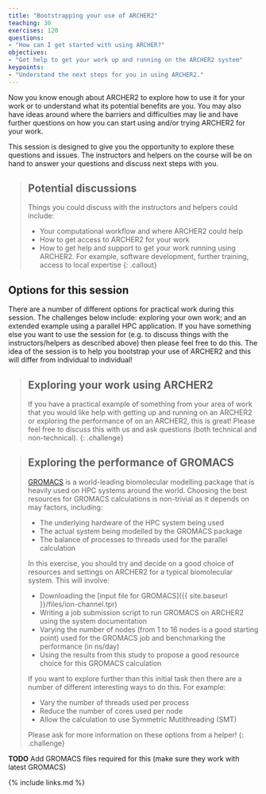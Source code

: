 ```yaml
---
title: "Bootstrapping your use of ARCHER2"
teaching: 30
exercises: 120
questions:
- "How can I get started with using ARCHER?"
objectives:
- "Get help to get your work up and running on the ARCHER2 system"
keypoints:
- "Understand the next steps for you in using ARCHER2."
---
```


Now you know enough about ARCHER2 to explore how to use it for your work or to understand
what its potential benefits are you. You may also have ideas around where the 
barriers and difficulties may lie and have further questions on how you can 
start using and/or trying ARCHER2 for your work.

This session is designed to give you the opportunity to explore these questions and
issues. The instructors and helpers on the course will be on hand to answer your
questions and discuss next steps with you.

> ## Potential discussions
>
> Things you could discuss with the instructors and helpers could include:
>
> - Your computational workflow and where ARCHER2 could help
> - How to get access to ARCHER2 for your work
> - How to get help and support to get your work running using ARCHER2.
>   For example, software development, further training, access to local expertise
{: .callout}

## Options for this session

There are a number of different options for practical work during this session. The
challenges below include: exploring your own work; and an extended example using a parallel
HPC application. If you have something else you want to use the session for (e.g. to
discuss things with the instructors/helpers as described above) then please feel free
to do this. The idea of the session is to help you bootstrap your use of ARCHER2
and this will differ from individual to individual!

> ## Exploring your work using ARCHER2
>
> If you have a practical example of something from your area of work that you would like
> help with getting up and running on an ARCHER2 or exploring the performance of
> on an ARCHER2, this is great! Please feel free to discuss this with us and ask
> questions (both technical and non-technical).
{: .challenge}

> ## Exploring the performance of GROMACS
>
> [GROMACS](http://www.gromacs.org) is a world-leading biomolecular modelling package
> that is heavily used on HPC systems around the world. Choosing the best resources
> for GROMACS calculations is non-trivial as it depends on may factors, including:
>
> - The underlying hardware of the HPC system being used
> - The actual system being modelled by the GROMACS package
> - The balance of processes to threads used for the parallel calculation
>
> In this exercise, you should try and decide on a good choice of resources and settings
> on ARCHER2 for a typical biomolecular system. This will involve:
>
> - Downloading the [input file for GROMACS]({{ site.baseurl }}/files/ion-channel.tpr)
> - Writing a job submission script to run GROMACS on ARCHER2 using the system documentation
> - Varying the number of nodes (from 1 to 16 nodes is a good starting point) used for the GROMACS job
>   and benchmarking the performance (in ns/day)
> - Using the results from this study to propose a good resource choice for this GROMACS calculation
>
> If you want to explore further than this initial task then there are a number of 
> different interesting ways to do this. For example:
> 
> - Vary the number of threads used per process
> - Reduce the number of cores used per node
> - Allow the calculation to use Symmetric Mutithreading (SMT)
>
> Please ask for more information on these options from a helper!
{: .challenge}

**TODO** Add GROMACS files required for this (make sure they work with latest GROMACS)

{% include links.md %}


